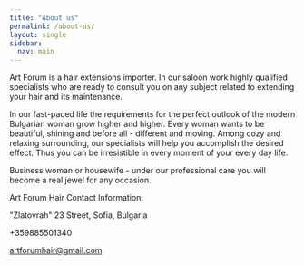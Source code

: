 ```yaml
---
title: "About us"
permalink: /about-us/
layout: single
sidebar:
  nav: main
---
```


Art Forum is a hair extensions importer. In our saloon work highly qualified specialists who are ready to consult you on any subject related to extending your hair and its maintenance.

In our fast-paced life the requirements for the perfect outlook of the modern Bulgarian woman grow higher and higher. Every woman wants to be beautiful, shining and before all - different and moving. Among cozy and relaxing surrounding, our specialists will help you accomplish the desired effect. Thus you can be irresistible in every moment of your every day life.

Business woman or housewife - under our professional care you will become a real jewel for any occasion.

Art Forum Hair Contact Information:

"Zlatovrah" 23 Street, Sofia, Bulgaria

+359885501340

artforumhair@gmail.com

